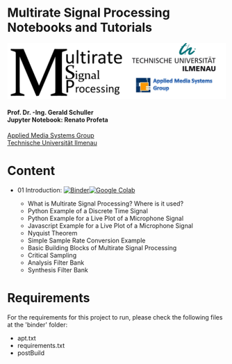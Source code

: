 # Multirate Signal Processing Notebooks and Tutorials
<p align="center">
    <img src="./images/msp_header.png">
</p>

#### Prof. Dr. -Ing. Gerald Schuller <br> Jupyter Notebook: Renato Profeta
[Applied Media Systems Group](https://www.tu-ilmenau.de/en/applied-media-systems-group/) <br>
[Technische Universität Ilmenau](https://www.tu-ilmenau.de/)

# Content
- 01 Introduction: [![Binder](https://mybinder.org/badge_logo.svg)](https://mybinder.org/v2/gh/GuitarsAI/MRSP_Notebooks/master?filepath=MSP_Intro.ipynb)[![Google Colab](https://badgen.net/badge/Launch/on%20Google%20Colab/black?icon=terminal)](https://colab.research.google.com/github/GuitarsAI/MRSP_Notebooks/blob/master/MSP_Intro.ipynb)

  - What is Multirate Signal Processing? Where is it used?
  - Python Example of a Discrete Time Signal
  - Python Example for a Live Plot of a Microphone Signal
  - Javascript Example for a Live Plot of a Microphone Signal
  - Nyquist Theorem
  - Simple Sample Rate Conversion Example
  - Basic Building Blocks of Multirate Signal Processing
  - Critical Sampling
  - Analysis Filter Bank
  - Synthesis Filter Bank

# Requirements
For the requirements for this project to run, please check the following files at the 'binder' folder:
  - apt.txt
  - requirements.txt
  - postBuild
